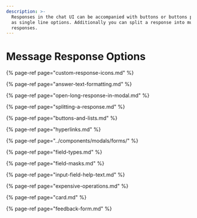 ```yaml
---
description: >-
  Responses in the chat UI can be accompanied with buttons or buttons presented
  as single line options. Additionally you can split a response into multiple
  responses.
---
```


# Message Response Options

{% page-ref page="custom-response-icons.md" %}

{% page-ref page="answer-text-formatting.md" %}

{% page-ref page="open-long-response-in-modal.md" %}

{% page-ref page="splitting-a-response.md" %}

{% page-ref page="buttons-and-lists.md" %}

{% page-ref page="hyperlinks.md" %}

{% page-ref page="../components/modals/forms/" %}

{% page-ref page="field-types.md" %}

{% page-ref page="field-masks.md" %}

{% page-ref page="input-field-help-text.md" %}

{% page-ref page="expensive-operations.md" %}

{% page-ref page="card.md" %}

{% page-ref page="feedback-form.md" %}

